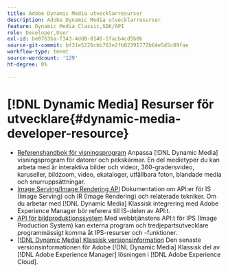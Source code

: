 ```yaml
---
title: Adobe Dynamic Media utvecklarresurser
description: Adobe Dynamic Media utvecklarresurser
feature: Dynamic Media Classic,SDK/API
role: Developer,User
exl-id: be0763ba-f343-4dd0-8146-1facb4cd5b0b
source-git-commit: bf31e5226cbb763e2fb82391772b64e5d5c89fae
workflow-type: tm+mt
source-wordcount: '129'
ht-degree: 0%

---
```


# [!DNL Dynamic Media] Resurser för utvecklare{#dynamic-media-developer-resource}

* [Referenshandbok för visningsprogram](/help/aem-viewers-ref/homeviewers.md)<!-- (https://experienceleague.adobe.com/docs/dynamic-media-developer-resources/library/homeviewers.html) -->
Anpassa [!DNL Dynamic Media] visningsprogram för datorer och pekskärmar. En del medietyper du kan arbeta med är interaktiva bilder och videor, 360-gradersvideo, karuseller, bildzoom, video, ekataloger, utfällbara foton, blandade media och snurruppsättningar.
* [Image Serving/Image Rendering API](/help/aem-is-ir-api/homeisir.md)<!-- (https://experienceleague.adobe.com/docs/dynamic-media-developer-resources/image-serving-api/homeisir.html) -->
Dokumentation om API:er för IS (Image Serving) och IR (Image Rendering) och relaterade tekniker. Om du arbetar med [!DNL Dynamic Media] Klassisk integrering med Adobe Experience Manager bör referera till IS-delen av API:t.
* [API för bildproduktionssystem](/help/aem-ips-api/c-overview.md)
Med webbtjänstens API:t för IPS (Image Production System) kan externa program och tredjepartsutvecklare programmässigt komma åt IPS-resurser och -funktioner.
* [[!DNL Dynamic Media] Klassisk versionsinformation](/help/s7-release-notes/s7rn2017.md)
Den senaste versionsinformationen för Adobe [!DNL Dynamic Media] Klassisk del av [!DNL Adobe Experience Manager] lösningen i [!DNL Adobe Experience Cloud].
